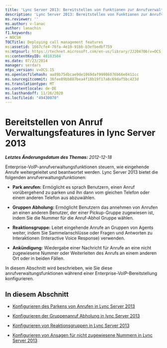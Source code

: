 ```yaml
---
title: 'Lync Server 2013: Bereitstellen von Funktionen zur Anrufverwaltung'
description: 'Lync Server 2013: Bereitstellen von Funktionen zur Anrufverwaltung.'
ms.reviewer: ''
ms.author: v-lanac
author: lanachin
f1.keywords:
- NOCSH
TOCTitle: Deploying call management features
ms:assetid: 1667cfe4-76fa-4e10-91bb-b3efbedbf759
ms:mtpsurl: https://technet.microsoft.com/en-us/library/JJ204706(v=OCS.15)
ms:contentKeyID: 48183504
ms.date: 07/23/2014
manager: serdars
mtps_version: v=OCS.15
ms.openlocfilehash: aa89b75dbcae9de1069daf99986076b66e0411cc
ms.sourcegitcommit: 36fee89bb887bea4f18b19f17a8c69daf5bc423d
ms.translationtype: MT
ms.contentlocale: de-DE
ms.lasthandoff: 11/26/2020
ms.locfileid: "49430070"
---
```

# <a name="deploying-call-management-features-in-lync-server-2013"></a>Bereitstellen von Anruf Verwaltungsfeatures in lync Server 2013

<div data-xmlns="http://www.w3.org/1999/xhtml">

<div class="topic" data-xmlns="http://www.w3.org/1999/xhtml" data-msxsl="urn:schemas-microsoft-com:xslt" data-cs="https://msdn.microsoft.com/">

<div data-asp="https://msdn2.microsoft.com/asp">



</div>

<div id="mainSection">

<div id="mainBody">

<span> </span>

_**Letztes Änderungsdatum des Themas:** 2012-12-18_

Enterprise-VoIP-anrufverwaltungsfunktionen steuern, wie eingehende Anrufe weitergeleitet und beantwortet werden. Lync Server 2013 bietet die folgenden anrufverwaltungsfunktionen:

  - **Park anrufen:** Ermöglicht es sprach Benutzern, einen Anruf vorübergehend zu parken und ihn dann vom gleichen Telefon oder einem anderen Telefon aus abzuwählen.

  - **Gruppen Abholung:** Ermöglicht Benutzern das annehmen von Anrufen an einen anderen Benutzer, der einer Pickup-Gruppe zugewiesen ist, indem Sie die Nummer für die Anruf-Abhol Gruppe wählen.

  - **Reaktionsgruppe:** Leitet eingehende Anrufe an Gruppen von Agents weiter, indem Sie Sammelanschlüsse oder Fragen und Antworten zu Interaktionen (Interactive Voice Response) verwenden.

  - **Ankündigung:** Wiedergabe einer Nachricht für Anrufe an eine nicht zugewiesene Nummer oder Weiterleiten des Anrufs an einem anderen Ort oder in beiden Fällen.

In diesem Abschnitt wird beschrieben, wie Sie diese anrufverwaltungsfunktionen während einer Enterprise-VoIP-Bereitstellung konfigurieren.

<div>

## <a name="in-this-section"></a>In diesem Abschnitt

  - [Konfigurieren des Parkens von Anrufen in Lync Server 2013](lync-server-2013-configuring-call-park.md)

  - [Konfigurieren der Gruppenanruf Abholung in lync Server 2013](lync-server-2013-configuring-group-call-pickup.md)

  - [Konfigurieren von Reaktionsgruppen in Lync Server 2013](lync-server-2013-configuring-response-group.md)

  - [Konfigurieren von Ansagen für nicht zugewiesene Nummern in Lync Server 2013](lync-server-2013-configuring-announcements-for-unassigned-numbers.md)

</div>

</div>

<span> </span>

</div>

</div>

</div>

